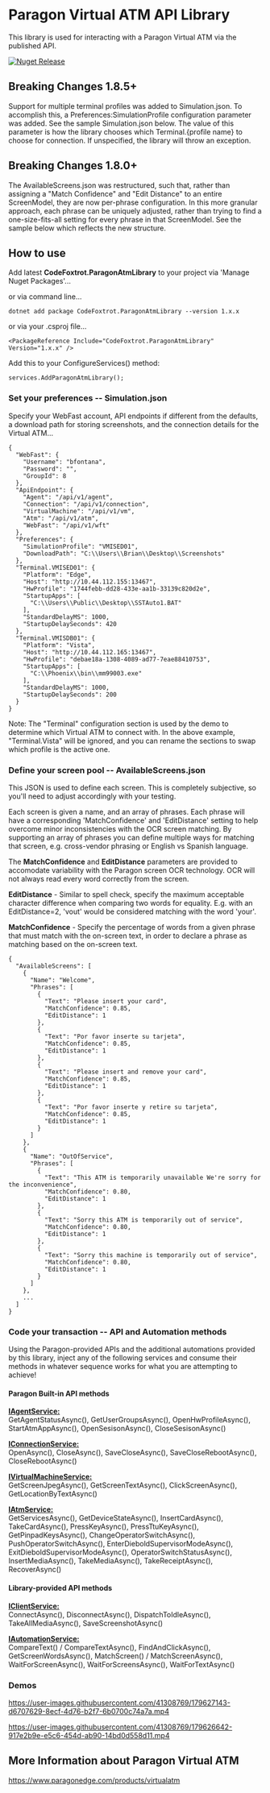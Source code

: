 # Paragon Virtual ATM API Library
This library is used for interacting with a Paragon Virtual ATM via the published API.

[![Nuget Release](https://img.shields.io/nuget/v/CodeFoxtrot.ParagonAtmLibrary?style=for-the-badge)](https://www.nuget.org/packages/CodeFoxtrot.ParagonAtmLibrary/)

## Breaking Changes 1.8.5+
Support for multiple terminal profiles was added to Simulation.json. To accomplish this, a Preferences:SimulationProfile configuration parameter was added. See the sample Simulation.json below. The value of this parameter is how the library chooses which Terminal.{profile name} to choose for connection. If unspecified, the library will throw an exception.

## Breaking Changes 1.8.0+
The AvailableScreens.json was restructured, such that, rather than assigning a "Match Confidence" and "Edit Distance" to an entire ScreenModel, they are now per-phrase configuration. In this more granular approach, each phrase can be uniquely adjusted, rather than trying to find a one-size-fits-all setting for every phrase in that ScreenModel. See the sample below which reflects the new structure.

## How to use
Add latest **CodeFoxtrot.ParagonAtmLibrary** to your project via 'Manage Nuget Packages'... 

or via command line...

```
dotnet add package CodeFoxtrot.ParagonAtmLibrary --version 1.x.x
```

or via your .csproj file...

```
<PackageReference Include="CodeFoxtrot.ParagonAtmLibrary" Version="1.x.x" />
```

Add this to your ConfigureServices() method:

```
services.AddParagonAtmLibrary();
```

### Set your preferences -- Simulation.json
Specify your WebFast account, API endpoints if different from the defaults, a download path for storing screenshots, and the connection details for the Virtual ATM...

```
{
  "WebFast": {
    "Username": "bfontana",
    "Password": "",
    "GroupId": 8
  },
  "ApiEndpoint": {
    "Agent": "/api/v1/agent",
    "Connection": "/api/v1/connection",
    "VirtualMachine": "/api/v1/vm",
    "Atm": "/api/v1/atm",
    "WebFast": "/api/v1/wft"
  },
  "Preferences": {
    "SimulationProfile": "VMISED01",
    "DownloadPath": "C:\\Users\\Brian\\Desktop\\Screenshots"
  },
  "Terminal.VMISED01": {
    "Platform": "Edge",
    "Host": "http://10.44.112.155:13467",
    "HwProfile": "1744febb-dd28-433e-aa1b-33139c820d2e",
    "StartupApps": [
      "C:\\Users\\Public\\Desktop\\SSTAuto1.BAT"
    ],
    "StandardDelayMS": 1000,
    "StartupDelaySeconds": 420
  },
  "Terminal.VMISDB01": {
    "Platform": "Vista",
    "Host": "http://10.44.112.165:13467",
    "HwProfile": "debae18a-1308-4089-ad77-7eae88410753",
    "StartupApps": [
      "C:\\Phoenix\\bin\\mm99003.exe"
    ],
    "StandardDelayMS": 1000,
    "StartupDelaySeconds": 200
  }
}
```
Note: The "Terminal" configuration section is used by the demo to determine which Virtual ATM to connect with. In the above example, "Terminal.Vista" will be ignored, and you can rename the sections to swap which profile is the active one.

### Define your screen pool -- AvailableScreens.json
This JSON is used to define each screen. This is completely subjective, so you'll need to adjust accordingly with your testing.  

Each screen is given a name, and an array of phrases. Each phrase will have a corresponding 'MatchConfidence' and 'EditDistance' setting to help overcome minor inconsistencies with the OCR screen matching.  By supporting an array of phrases you can define multiple ways for matching that screen, e.g. cross-vendor phrasing or English vs Spanish language.

The **MatchConfidence** and **EditDistance** parameters are provided to accomodate variability with the Paragon screen OCR technology. OCR will not always read every word correctly from the screen.

**EditDistance** - Similar to spell check, specify the maximum acceptable character difference when comparing two words for equality. E.g. with an EditDistance=2, 'vout' would be considered matching with the word 'your'.

**MatchConfidence** - Specify the percentage of words from a given phrase that must match with the on-screen text, in order to declare a phrase as matching based on the on-screen text.

```
{
  "AvailableScreens": [
    {
      "Name": "Welcome",
      "Phrases": [
        {
          "Text": "Please insert your card",
          "MatchConfidence": 0.85,
          "EditDistance": 1
        },
        {
          "Text": "Por favor inserte su tarjeta",
          "MatchConfidence": 0.85,
          "EditDistance": 1
        },
        {
          "Text": "Please insert and remove your card",
          "MatchConfidence": 0.85,
          "EditDistance": 1
        },
        {
          "Text": "Por favor inserte y retire su tarjeta",
          "MatchConfidence": 0.85,
          "EditDistance": 1
        }
      ]
    },
    {
      "Name": "OutOfService",
      "Phrases": [
        {
          "Text": "This ATM is temporarily unavailable We're sorry for the inconvenience",
          "MatchConfidence": 0.80,
          "EditDistance": 1
        },
        {
          "Text": "Sorry this ATM is temporarily out of service",
          "MatchConfidence": 0.80,
          "EditDistance": 1
        },
        {
          "Text": "Sorry this machine is temporarily out of service",
          "MatchConfidence": 0.80,
          "EditDistance": 1
        }
      ]
    },
    ...
  ]
}  
```

### Code your transaction -- API and Automation methods
Using the Paragon-provided APIs and the additional automations provided by this library, inject any of the following services and consume their methods in whatever sequence works for what you are attempting to achieve!  

#### Paragon Built-in API methods

<ins>**IAgentService:**</ins>  
GetAgentStatusAsync(), GetUserGroupsAsync(), OpenHwProfileAsync(), StartAtmAppAsync(), OpenSesisonAsync(), CloseSesisonAsync()
  
<ins>**IConnectionService:**</ins>  
OpenAsync(), CloseAsync(), SaveCloseAsync(), SaveCloseRebootAsync(), CloseRebootAsync()
  
<ins>**IVirtualMachineService:**</ins>  
GetScreenJpegAsync(), GetScreenTextAsync(), ClickScreenAsync(), GetLocationByTextAsync()

<ins>**IAtmService:**</ins>  
GetServicesAsync(), GetDeviceStateAsync(), InsertCardAsync(), TakeCardAsync(), PressKeyAsync(), PressTtuKeyAsync(), GetPinpadKeysAsync(), ChangeOperatorSwitchAsync(), PushOperatorSwitchAsync(), EnterDieboldSupervisorModeAsync(), ExitDieboldSupervisorModeAsync(), OperatorSwitchStatusAsync(), InsertMediaAsync(), TakeMediaAsync(), TakeReceiptAsync(), RecoverAsync()
 
#### Library-provided API methods

<ins>**IClientService:**</ins>  
ConnectAsync(), DisconnectAsync(), DispatchToIdleAsync(), TakeAllMediaAsync(), SaveScreenshotAsync()

<ins>**IAutomationService:**</ins>  
CompareText() / CompareTextAsync(), FindAndClickAsync(), GetScreenWordsAsync(), MatchScreen() / MatchScreenAsync(), WaitForScreenAsync(), WaitForScreensAsync(), WaitForTextAsync()

### Demos
https://user-images.githubusercontent.com/41308769/179627143-d6707629-8ecf-4d76-b2f7-6b0700c74a7a.mp4  
  
https://user-images.githubusercontent.com/41308769/179626642-917e2b9e-e5c6-454d-ab90-14bd0d558d11.mp4  
    
## More Information about Paragon Virtual ATM
https://www.paragonedge.com/products/virtualatm
